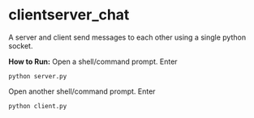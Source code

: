 # clientserver_chat

A server and client send messages to each other using a single python socket.

**How to Run:**
Open a shell/command prompt. Enter
```
python server.py
```

Open another shell/command prompt. Enter
```
python client.py
```